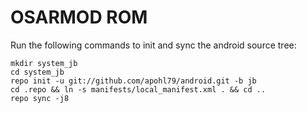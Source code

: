 OSARMOD ROM
===========

Run the following commands to init and sync the android source tree: 

    mkdir system_jb
    cd system_jb
    repo init -u git://github.com/apohl79/android.git -b jb
    cd .repo && ln -s manifests/local_manifest.xml . && cd ..
    repo sync -j8
